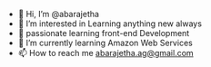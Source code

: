 - 👋 Hi, I’m @abarajetha
- 👀 I’m interested in Learning anything new always
- 🧠 passionate learning front-end Development
- 🌱 I’m currently learning Amazon Web Services
- 📫 How to reach me abarajetha.ag@gmail.com

